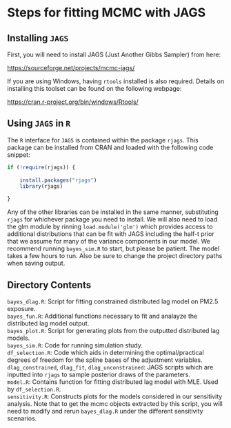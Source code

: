 Steps for fitting MCMC with JAGS
================================================================================================

Installing `JAGS`
-----------------------

First, you will need to install JAGS (Just Another Gibbs Sampler) from here:

<https://sourceforge.net/projects/mcmc-jags/>

If you are using Windows, having `rtools` installed is also required. Details on installing this toolset can be found on the following webpage:

<https://cran.r-project.org/bin/windows/Rtools/>


Using `JAGS` in `R`
--------------------------

The `R` interface for `JAGS` is contained within the package `rjags`. This package can be installed from CRAN and loaded with the following code snippet:

``` r
if (!require(rjags)) {
	
	install.packages("rjags")
	library(rjags)

}

```

Any of the other libraries can be installed in the same manner, substituting `rjags` for whichever package you need to install. We will also need to load the glm module by rinning `load.module('glm')`
which provides access to additional distributions that can be fit with JAGS including the half-t prior that we assume for many of the variance components in our model. We recommend running `bayes_sim.R` to start, but please be patient. The model takes a few hours to run. Also be sure to change the project directory paths when saving output.

Directory Contents
--------------------------

`bayes_dlag.R`: Script for fitting constrained distributed lag model on PM2.5 exposure.\
`bayes_fun.R`: Additional functions necessary to fit and analayze the distributed lag model output.\
`bayes_plot.R`: Script for generating plots from the outputted distributed lag models.\
`bayes_sim.R`: Code for running simulation study.\
`df_selection.R`: Code which aids in determining the optimal/practical degrees of freedom for the spline bases of the adjustment variables.\
`dlag_constrained`, `dlag_fit`, `dlag_unconstrained`: JAGS scripts which are inputted into `rjags` to sample posterior draws of the parameters.\
`model.R`: Contains function for fitting distributed lag model with MLE. Used by `df_selection.R`.\
`sensitivity.R`: Constructs plots for the models considered in our sensitivity analysis. Note that to get the mcmc objects extracted by this script, you will need to modify and rerun `bayes_dlag.R` under the different sensitivity scenarios.